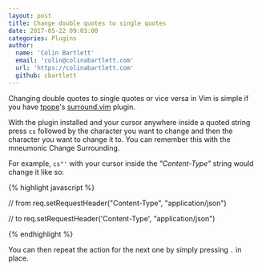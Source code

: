 ```yaml
---
layout: post
title: Change double quotes to single quotes
date: 2017-05-22 09:03:00
categories: Plugins
author:
  name: 'Colin Bartlett'
  email: 'colin@colinabartlett.com'
  url: 'https://colinabartlett.com'
  github: cbartlett
---
```


Changing double quotes to single quotes or vice versa in Vim is simple if you have [tpope](http://tpo.pe/)'s [surround.vim](https://github.com/tpope/vim-surround) plugin.

With the plugin installed and your cursor anywhere inside a quoted string press `cs` followed by the character you want to change and then the character you want to change it to. You can remember this with the mneumonic Change Surrounding.

For example, `cs"'` with your cursor inside the _\"Content-Type\"_ string would change it like so:

{% highlight javascript %}

// from
req.setRequestHeader("Content-Type", "application/json")

// to
req.setRequestHeader('Content-Type', "application/json")

{% endhighlight %}

You can then repeat the action for the next one by simply pressing `.` in place.
